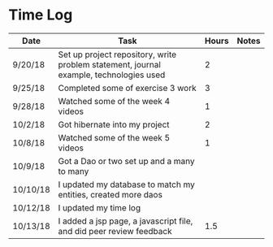 # Time Log

| Date | Task | Hours | Notes|
|------|------|-------|------|
| 9/20/18| Set up project repository, write problem statement, journal example, technologies used| 2 | |
|9/25/18| Completed some of exercise 3 work|3
|9/28/18| Watched some of the week 4 videos|1
|10/2/18| Got hibernate into my project| 2
|10/8/18| Watched some of the week 5 videos|1
|10/9/18| Got a Dao or two set up and a many to many
|10/10/18| I updated my database to match my entities, created more daos
|10/12/18| I updated my time log|
|10/13/18| I added a jsp page, a javascript file, and did peer review feedback| 1.5